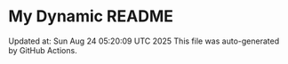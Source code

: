 # My Dynamic README
Updated at: Sun Aug 24 05:20:09 UTC 2025
This file was auto-generated by GitHub Actions.
